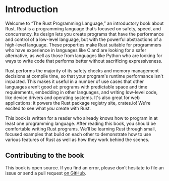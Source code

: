 # Introduction

Welcome to “The Rust Programming Language,” an introductory book about Rust.
Rust is a programming language that’s focused on safety, speed, and
concurrency. Its design lets you create programs that have the performance and
control of a low-level language, but with the powerful abstractions of a
high-level language. These properties make Rust suitable for programmers who
have experience in languages like C and are looking for a safer alternative, as
well as those from languages like Python who are looking for ways to write code
that performs better without sacrificing expressiveness.

Rust performs the majority of its safety checks and memory management decisions
at compile time, so that your program's runtime performance isn't impacted. This
makes it useful in a number of use cases that other languages aren’t good at:
programs with predictable space and time requirements, embedding in other
languages, and writing low-level code, like device drivers and operating
systems. It's also great for web applications: it powers the Rust package
registry site, crates.io!  We're excited to see what *you* create with Rust.

This book is written for a reader who already knows how to program in at least
one programming language. After reading this book, you should be comfortable
writing Rust programs. We’ll be learning Rust through small, focused examples
that build on each other to demonstrate how to use various features of Rust as
well as how they work behind the scenes.

## Contributing to the book

This book is open source. If you find an error, please don’t hesitate to file an
issue or send a pull request [on GitHub].

[on GitHub]: https://github.com/rust-vietnam/rust-programming-language-book 
